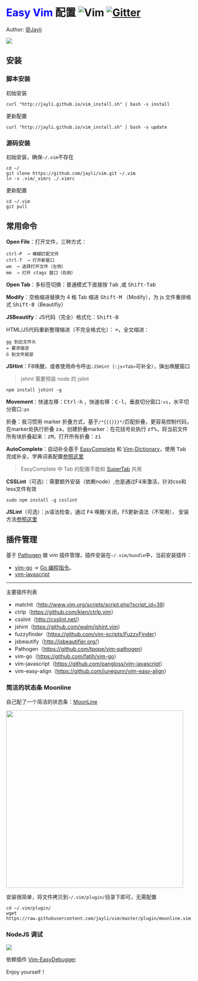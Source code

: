 # <font color=blue>Easy Vim</font> 配置  ![Vim](https://img.shields.io/badge/vim-awesome-brightgreen.svg) [![Gitter](https://img.shields.io/badge/gitter-join%20chat-yellowgreen.svg)](https://gitter.im/jayli/vim?utm_source=badge&utm_medium=badge&utm_campaign=pr-badge&utm_content=body_badge) 

Author: [@Jayli](http://jayli.github.io/)

![](https://gw.alicdn.com/tfs/TB1.NH3b7voK1RjSZFwXXciCFXa-2778-1602.png)

## 安装

### 脚本安装

初始安装

	curl "http://jayli.github.io/vim_install.sh" | bash -s install

更新配置

	curl "http://jayli.github.io/vim_install.sh" | bash -s update 

### 源码安装

初始安装，确保`~/.vim`不存在

	cd ~/
	git clone https://github.com/jayli/vim.git ~/.vim
	ln -s .vim/_vimrc ./.vimrc

更新配置

	cd ~/.vim
	git pull

## 常用命令

**Open File**：打开文件，三种方式：

	ctrl-P	→ 模糊匹配文件
	ctrl-T	→ 打开新窗口
	wm	→ 选择打开文件（左侧）
	mm	→ 打开 ctags 窗口（右侧）

**Open Tab**：多标签切换：普通模式下直接按 <kbd>Tab</kbd> ,或 <kbd>Shift-Tab</kbd>

**Modify**：空格缩进替换为 4 格 Tab 缩进 <kbd>Shift-M</kbd> （Modify），为 js 文件重排格式 <kbd>Shift-B</kbd>（Beautifiy）

**JSBeautify**：JS代码（完全）格式化：<kbd>Shift-B</kbd>

HTML/JS代码重新整理缩进（不完全格式化）： <kbd>=</kbd>，全文缩进：

	gg 到达文件头
	= 要求缩进
	G 到文件尾部

**JSHint**：F8唤醒，或者使用命令呼出`:JSHint`（`:js<Tab>`可补全），弹出唤醒窗口

> jshint 需要预装 node 的 jslint

	npm install jshint -g

**Movement**：快速左移：<kbd>Ctrl-h</kbd> ，快速右移：<kbd>C-l</kbd>，垂直切分窗口`:vs`，水平切分窗口`:ps`

折叠：我习惯用 marker 折叠方式，基于`/*{{{}}}*/`匹配折叠，更容易控制代码，在marker处执行折叠 <kbd>za</kbd>，创建折叠marker：在花括号处执行 <kbd>zf%</kbd>，将当前文件所有块折叠起来：<kbd>zM</kbd>，打开所有折叠：<kbd>zi</kbd>

**AutoComplete**：自动补全基于 [EasyComplete](https://github.com/jayli/vim-easycomplete) 和 [Vim-Dictionary](https://github.com/jayli/vim-dictionary)，使用 <kbd>Tab</kbd> 完成补全，字典词表配置[参照这里](https://github.com/jayli/vim-dictionary)

> EasyComplete 中 Tab 的配置不能和 [SuperTab](https://github.com/ervandew/supertab) 共用

**CSSLint**（可选）：需要额外安装（依赖node）,也是通过F4来激活，针对css和less文件有效

	sudo npm install -g csslint

**JSLint**（可选）：js语法检查，通过 <kbd>F4</kbd> 唤醒/关闭，F5更新语法（不常用）， 安装方法[参照这里](http://bbs.piaoxian.net/thread-8047-1-1.html)

## 插件管理

基于 [Pathogen](https://github.com/tpope/vim-pathogen) 做 vim 插件管理，插件安装在`~/.vim/bundle`中，当前安装插件：

- [vim-go](https://github.com/fatih/vim-go) → [Go 编程指令](https://github.com/fatih/vim-go#features)。
- [vim-javascript](https://github.com/pangloss/vim-javascript)

------

主要插件列表

- matchit（<http://www.vim.org/scripts/script.php?script_id=39>）
- ctrlp（<https://github.com/kien/ctrlp.vim>）
- csslint（<http://csslint.net/>）
- jshint（<https://github.com/walm/jshint.vim>）
- fuzzyfinder（<https://github.com/vim-scripts/FuzzyFinder>）
- jsbeautify（<http://jsbeautifier.org/>）
- Pathogen（<https://github.com/tpope/vim-pathogen>）
- vim-go（<https://github.com/fatih/vim-go>）
- vim-javascript（<https://github.com/pangloss/vim-javascript>）
- vim-easy-align（<https://github.com/junegunn/vim-easy-align>）

### 简洁的状态条 Moonline

自己配了一个简洁的状态条：[MoonLine](https://raw.githubusercontent.com/jayli/vim/master/plugin/moonline.vim)

<img src="https://gw.alicdn.com/tfs/TB1NzkVb4TpK1RjSZFGXXcHqFXa-801-139.png" width=480>

安装很简单，将文件拷贝到`~/.vim/plugin/`目录下即可，无需配置

	cd ~/.vim/plugin/
	wget https://raw.githubusercontent.com/jayli/vim/master/plugin/moonline.vim

### NodeJS 调试

![](https://gw.alicdn.com/tfs/TB1cvSZhmzqK1RjSZPxXXc4tVXa-2536-1396.jpg)

依赖插件 [Vim-EasyDebugger](https://github.com/jayli/vim-easydebugger)

Enjoy yourself！

